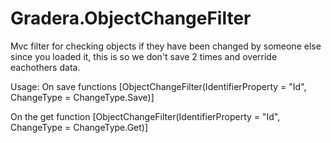 # Gradera.ObjectChangeFilter
Mvc filter for checking objects if they have been changed by someone else since you loaded it, this is so we don't save 2 times and override eachothers data.


Usage: 
On save functions
[ObjectChangeFilter(IdentifierProperty = "Id", ChangeType = ChangeType.Save)]

On the get function
[ObjectChangeFilter(IdentifierProperty = "Id", ChangeType = ChangeType.Get)]
